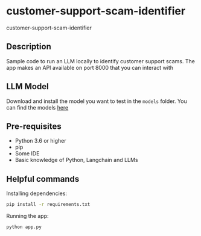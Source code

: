 # customer-support-scam-identifier
customer-support-scam-identifier

## Description
Sample code to run an LLM locally to identify customer support scams. The app makes an API available on port 8000 that you can interact with

## LLM Model

Download and install the model you want to test in the `models` folder. You can find the models [here](https://gpt4all.io/index.html)

## Pre-requisites
- Python 3.6 or higher
- pip
- Some IDE
- Basic knowledge of Python, Langchain and LLMs

## Helpful commands

Installing dependencies:
```bash
pip install -r requirements.txt
```

Running the app:
```bash
python app.py
```

